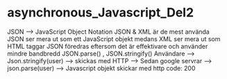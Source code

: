 # asynchronous_Javascript_Del2
JSON --> JavaScript Object Notation 
JSON & XML är de mest använda
JSON ser mera ut som ett JavaScript objekt medans XML ser mera ut som HTML taggar
JSON föredras eftersom det är effektivare och använder mindre bandbredd 
JSON.parse() , JSON.stringify()
Användare --&gt; Json.stringify(user) --&gt; skickas med HTTP --&gt; Sedan google servrar --&gt; json.parse(user) --&gt; Javascript objekt skickar med http code: 200
